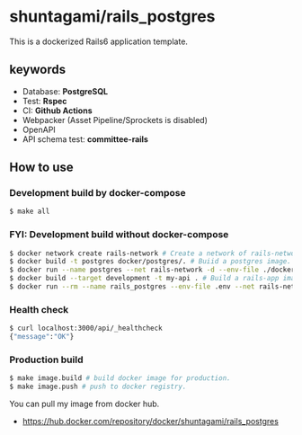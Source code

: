 # shuntagami/rails_postgres

This is a dockerized Rails6 application template.

## keywords

- Database: **PostgreSQL**
- Test: **Rspec**
- CI: **Github Actions**
- Webpacker (Asset Pipeline/Sprockets is disabled)
- OpenAPI
- API schema test: **committee-rails**

## How to use

### Development build by docker-compose

```bash
$ make all
```

### FYI: Development build without docker-compose

```bash
$ docker network create rails-network # Create a network of rails-network
$ docker build -t postgres docker/postgres/. # Buiid a postgres image.
$ docker run --name postgres --net rails-network -d --env-file ./docker/postgres/.env -v db-data:/var/lib/postgresql/data postgres # Run a postgres image with a specific network and env-file.
$ docker build --target development -t my-api . # Build a rails-app image of my-api.
$ docker run --rm --name rails_postgres --env-file .env --net rails-network -d -p 3000:3000 -v $(pwd):/opt/app my-api # Run a rails-app image with a specific network and env-file.
```

### Health check

```bash
$ curl localhost:3000/api/_healthcheck
{"message":"OK"}
```

### Production build

```bash
$ make image.build # build docker image for production.
$ make image.push # push to docker registry.
```

You can pull my image from docker hub.

- https://hub.docker.com/repository/docker/shuntagami/rails_postgres
